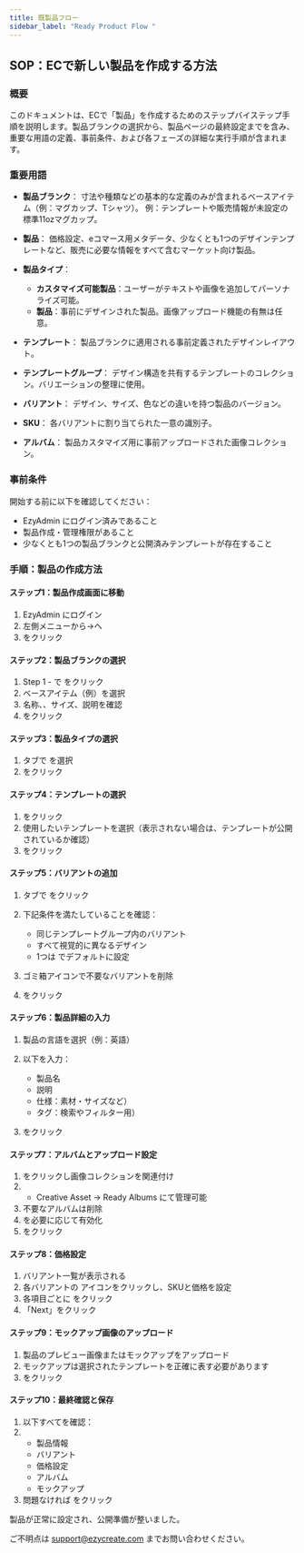 ```yaml
---
title: 既製品フロー
sidebar_label: "Ready Product Flow "
---
```

## **SOP：ECで新しい製品を作成する方法**

### **概要**

このドキュメントは、ECで「製品」を作成するためのステップバイステップ手順を説明します。製品ブランクの選択から、製品ページの最終設定までを含み、重要な用語の定義、事前条件、および各フェーズの詳細な実行手順が含まれます。

### **重要用語**

* **製品ブランク**：
   寸法や種類などの基本的な定義のみが含まれるベースアイテム（例：マグカップ、Tシャツ）。
   例：テンプレートや販売情報が未設定の標準11ozマグカップ。
* **製品**：
   価格設定、eコマース用メタデータ、少なくとも1つのデザインテンプレートなど、販売に必要な情報をすべて含むマーケット向け製品。
* **製品タイプ**：

  * **カスタマイズ可能製品**：ユーザーがテキストや画像を追加してパーソナライズ可能。
  * **製品**：事前にデザインされた製品。画像アップロード機能の有無は任意。
* **テンプレート**：
   製品ブランクに適用される事前定義されたデザインレイアウト。
* **テンプレートグループ**：
   デザイン構造を共有するテンプレートのコレクション。バリエーションの整理に使用。
* **バリアント**：
   デザイン、サイズ、色などの違いを持つ製品のバージョン。
* **SKU**：
   各バリアントに割り当てられた一意の識別子。
* **アルバム**：
   製品カスタマイズ用に事前アップロードされた画像コレクション。

### **事前条件**

開始する前に以下を確認してください：

* EzyAdmin にログイン済みであること
* 製品作成・管理権限があること
* 少なくとも1つの製品ブランクと公開済みテンプレートが存在すること

### **手順：製品の作成方法**

#### **ステップ1：製品作成画面に移動**

1. EzyAdmin にログイン
2. 左側メニューから→へ
3. をクリック

#### **ステップ2：製品ブランクの選択**

1. Step 1 -  で をクリック
2. ベースアイテム（例）を選択
3. 名称、、サイズ、説明を確認
4. をクリック

#### **ステップ3：製品タイプの選択**

1. タブで を選択
2. をクリック

#### **ステップ4：テンプレートの選択**

1. をクリック
2. 使用したいテンプレートを選択（表示されない場合は、テンプレートが公開されているか確認）
3. をクリック

#### **ステップ5：バリアントの追加**

1. タブで をクリック
2. 下記条件を満たしていることを確認：

   * 同じテンプレートグループ内のバリアント
   * すべて視覚的に異なるデザイン
   * 1つは でデフォルトに設定
3. ゴミ箱アイコンで不要なバリアントを削除
4. をクリック

#### **ステップ6：製品詳細の入力**

1. 製品の言語を選択（例：英語）
2. 以下を入力：

   * 製品名
   * 説明
   * 仕様：素材・サイズなど）
   * タグ：検索やフィルター用）
3. をクリック

#### **ステップ7：アルバムとアップロード設定**

1. をクリックし画像コレクションを関連付け
2. * Creative Asset → Ready Albums にて管理可能
3. 不要なアルバムは削除
4. を必要に応じて有効化
5. をクリック

#### **ステップ8：価格設定**

1. バリアント一覧が表示される
2. 各バリアントの アイコンをクリックし、SKUと価格を設定
3. 各項目ごとに をクリック
4. 「Next」をクリック

#### **ステップ9：モックアップ画像のアップロード**

1. 製品のプレビュー画像またはモックアップをアップロード
2. モックアップは選択されたテンプレートを正確に表す必要があります
3. をクリック

#### **ステップ10：最終確認と保存**

1. 以下すべてを確認：
2. * 製品情報
   * バリアント
   * 価格設定
   * アルバム
   * モックアップ
3. 問題なければ をクリック

製品が正常に設定され、公開準備が整いました。


 ご不明点は support@ezycreate.com までお問い合わせください。
